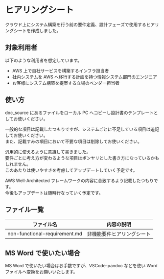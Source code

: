 # ヒアリングシート
クラウド上にシステム構築を行う前の要件定義、設計フェーズで使用するヒアリングシートを作成しました。  

## 対象利用者
以下のような利用者を想定しています。  

* AWS 上で自社サービスを構築するインフラ担当者
* 社内システムを AWS へ移行する計画を持つ情報システム部門のエンジニア
* お客様にシステム構築を提案する立場のベンダー担当者


## 使い方
doc_source にあるファイルをローカル PC へコピーし設計書のテンプレートとしてお使いください。  

一般的な項目は記載したつもりですが、システムごとに不足している項目は追記してお使いください。  
また、記載すみの項目において不要な項目は削除してお使いください。  

汎用的に使えるように意識して書きました。  
要件ごとに考え方が変わるような項目はボンヤリとした書き方になっているかもしれません。  
このあたりは使いやすさを考慮してアップデートしていく予定です。  

AWS Well-Architected フレームワークの内容に合致するよう記載したつもりです。  
今後もアップデートは随時行なっていく予定です。  

## ファイル一覧

|ファイル名|内容の説明|
|---|---|
|non-functional-requirement.md|非機能要件ヒアリングシート|


## MS Word で使いたい場合
MS Word で使いたい場合はお手数ですが、VSCode-pandoc などを使い Word ファイルへ変換をお願いいたします。  

